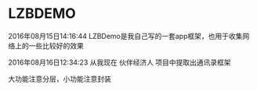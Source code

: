 # LZBDEMO
2016年08月15日14:16:44
LZBDemo是我自己写的一套app框架，也用于收集网络上的一些比较好的效果

2016年08月16日12:34:23
从我现在 伙伴经济人 项目中提取出通讯录框架

大功能注意分层，小功能注意封装
